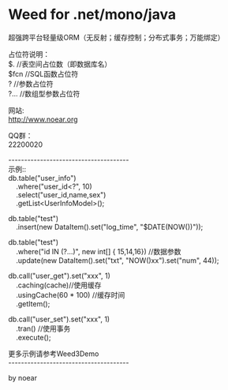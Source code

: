 # Weed for .net/mono/java
超强跨平台轻量级ORM（无反射；缓存控制；分布式事务；万能绑定）<br/>

占位符说明：<br/>
 $.       //表空间占位数（即数据库名）<br/>
 $fcn     //SQL函数占位符<br/>
 ?        //参数占位符<br/>
 ?...     //数组型参数占位符<br/>

网站:<br/>
 http://www.noear.org<br/>

QQ群：<br/>
 22200020<br/>
 
--------------------------------------<br/>
示例::<br/>
db.table("user_info")<br/>
&nbsp;&nbsp;&nbsp;&nbsp;.where("user_id<?", 10)<br/>
&nbsp;&nbsp;&nbsp;&nbsp;.select("user_id,name,sex")<br/>
&nbsp;&nbsp;&nbsp;&nbsp;.getList&lt;UserInfoModel&gt;();<br/>

db.table("test")<br/>
&nbsp;&nbsp;&nbsp;&nbsp;.insert(new DataItem().set("log_time", "$DATE(NOW())"));<br/>

db.table("test")<br/>
&nbsp;&nbsp;&nbsp;&nbsp;.where("id IN (?...)", new int[] { 15,14,16}) //数据参数<br/>
&nbsp;&nbsp;&nbsp;&nbsp;.update(new DataItem().set("txt", "NOW()xx").set("num", 44)); <br/>

db.call("user_get").set("xxx", 1) <br/>
&nbsp;&nbsp;&nbsp;&nbsp;.caching(cache)//使用缓存<br/>
&nbsp;&nbsp;&nbsp;&nbsp;.usingCache(60 * 100) //缓存时间<br/>
&nbsp;&nbsp;&nbsp;&nbsp;.getItem<UserInfoModel>(); <br/>

db.call("user_set").set("xxx", 1) <br/>
&nbsp;&nbsp;&nbsp;&nbsp;.tran() //使用事务<br/>
&nbsp;&nbsp;&nbsp;&nbsp;.execute();<br/>
  
更多示例请参考Weed3Demo <br/>
--------------------------------------<br/>

by noear

